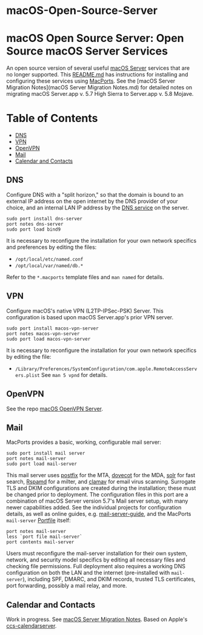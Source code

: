 macOS-Open-Source-Server
========================

# macOS Open Source Server: Open Source macOS Server Services

An open source version of several useful [macOS
Server](https://apps.apple.com/us/app/macos-server/id883878097?mt=12)
services that are no longer supported. This [README.md](README.md) has
instructions for installing and configuring these services using
[MacPorts](https://www.macports.org).  See the [macOS Server Migration
Notes](macOS Server Migration Notes.md) for detailed notes on
migrating macOS Server.app v. 5.7 High Sierra to Server.app v. 5.8
Mojave.


Table of Contents
=================
  * [DNS](#dns)
  * [VPN](#vpn)
  * [OpenVPN](#openvpn)
  * [Mail](#mail)
  * [Calendar and Contacts](#calendar-and-contacts)


## DNS

Configure DNS with a "split horizon," so that the domain is bound to
an external IP address on the open internet by the DNS provider of
your choice, and an internal LAN IP address by the [DNS service](#dns)
on the server.

```
sudo port install dns-server
port notes dns-server
sudo port load bind9
```

It is necessary to reconfigure the installation for your own network
specifics and preferences by editing the files:
  
* `/opt/local/etc/named.conf`
* `/opt/local/var/named/db.*`
  
Refer to the `*.macports` template files and `man named` for details.


## VPN

Configure macOS's native VPN (L2TP-IPSec-PSK) Server. This
configuration is based upon macOS Server.app's prior VPN server.

```
sudo port install macos-vpn-server
port notes macos-vpn-server
sudo port load macos-vpn-server
```

It is necessary to reconfigure the installation for your own network
specifics by editing the file:
* `/Library/Preferences/SystemConfiguration/com.apple.RemoteAccessServers.plist`
See `man 5 vpnd` for details.


## OpenVPN

See the repo [macOS OpenVPN Server](https://github.com/essandess/macos-openvpn-server).


## Mail

MacPorts provides a basic, working, configurable mail server:
```
sudo port install mail server
port notes mail-server
sudo port load mail-server
```

This mail server uses [postfix](http://www.postfix.org/documentation.html) for the MTA,
[dovecot](https://www.dovecot.org) for the MDA, [solr](http://lucene.apache.org/solr/guide/) for fast search,
[Rspamd](https://www.rspamd.com) for a milter, and [clamav](https://www.clamav.net) for email virus scanning.
Surrogate TLS and DKIM configurations are created during the installation; these must be changed prior to
deployment. The configuration files in this port are a combination of macOS Server version 5.7's Mail server
setup, with many newer capabilities added. See the individual projects for configuration details, as well as
online guides, e.g. [mail-server-guide](https://www.c0ffee.net/blog/mail-server-guide/), and the MacPorts
`mail-server` [Portfile](https://github.com/macports/macports-ports/blob/master/mail/mail-server/Portfile) itself:
```
port notes mail-server
less `port file mail-server`
port contents mail-server
```

Users must reconfigure the mail-server installation for their own system, network, and security model specifics
by editing all necessary files and checking file permissions. Full deployment also requires a working DNS
configuration on both the LAN and the internet (pre-installed with `mail-server`), including SPF, DMARC, and DKIM
records, trusted TLS certificates, port forwarding, possibly a mail relay, and more.

## Calendar and Contacts

Work in progress. See [macOS Server Migration Notes](./macOS%20Server%20Migration%20Notes.md#calendar-and-contacts). Based on Apple's
[ccs-calendarserver](https://github.com/apple/ccs-calendarserver).


